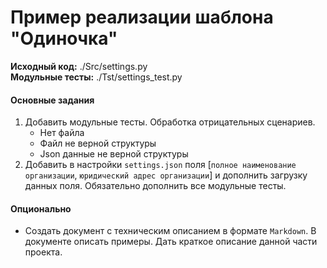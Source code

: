 # Пример реализации шаблона "Одиночка"

**Исходный код:** ./Src/settings.py <br>
**Модульные тесты:** ./Tst/settings_test.py <br>

#### Основные задания
1. Добавить модульные тесты. Обработка отрицательных сценариев.
    - Нет файла
    - Файл не верной структуры
    - Json данные не верной структуры
2. Добавить в настройки `settings.json` поля [`полное наименование организации`, `юридический адрес организации`] и дополнить загрузку данных поля. Обязательно дополнить все модульные тесты.


#### Опционально
- Создать документ с техническим описанием в формате `Markdown`. 
В документе описать примеры. Дать краткое описание данной части проекта.




